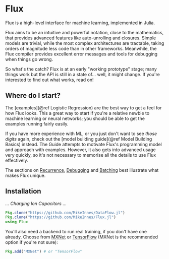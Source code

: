 # Flux

Flux is a high-level interface for machine learning, implemented in Julia.

Flux aims to be an intuitive and powerful notation, close to the mathematics, that provides advanced features like auto-unrolling and closures. Simple models are trivial, while the most complex architectures are tractable, taking orders of magnitude less code than in other frameworks. Meanwhile, the Flux compiler provides excellent error messages and tools for debugging when things go wrong.

So what's the catch? Flux is at an early "working prototype" stage; many things work but the API is still in a state of... well, it might change. If you're interested to find out what works, read on!

## Where do I start?

The [examples](@ref Logistic Regression) are the best way to get a feel for how Flux looks. This a great way to start if you're a relative newbie to machine learning or neural networks; you should be able to get the examples running fairly easily.

If you have more experience with ML, or you just don't want to see *those digits* again, check out the [model building guide](@ref Model Building Basics) instead. The Guide attempts to motivate Flux's programming model and approach with examples. However, it also gets into advanced usage very quickly, so it's not necessary to memorise all the details to use Flux effectively.

The sections on [Recurrence](@ref), [Debugging](@ref) and [Batching](@ref) best illustrate what makes Flux unique.

## Installation

*... Charging Ion Capacitors ...*

```julia
Pkg.clone("https://github.com/MikeInnes/DataFlow.jl")
Pkg.clone("https://github.com/MikeInnes/Flux.jl")
using Flux
```

You'll also need a backend to run real training, if you don't have one already. Choose from [MXNet](https://github.com/dmlc/MXNet.jl) or [TensorFlow](https://github.com/malmaud/TensorFlow.jl) (MXNet is the recommended option if you're not sure):

```julia
Pkg.add("MXNet") # or "TensorFlow"
```
